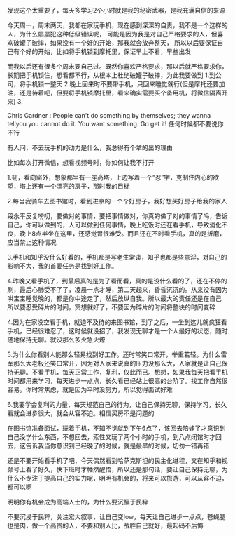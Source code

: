 
发现这个太重要了，每天多学习2个小时就是我的秘密武器，是我充满自信的来源

今天周一，周末两天，我都在家玩手机，现在感到深深的自责，我不是一个这样的人，为什么屡屡犯这种低级错误呢，
可能是因为我是对自己严格要求的人，但喜欢破罐子破摔，如果没有一个好的开始，那我就会放弃整天，
所以以后要保证自己有个好的开始，比如将手机锁到摩托里，保证早上不看，早些出发

而我以后还有很多个周末要自己过。既然你喜欢严格要求，那以后就严格要求你，长期把手机锁住，想看都不行，从根本上杜绝破罐子破摔，为此我要做到
1.到公司，将手机锁一整天
2.晚上回来时不要带手机，只回来睡觉就行(但是摩托还要加油，还是待着吧，但要将手机锁摩托里，看来确实需要买个备用机，将微信隔离开来)
3.

Chris Gardner : People can't do something by themselves; they wanna tellyou you cannot do it.
You want something. Go get it!
任何时候都不要说你不行

有人问，不去玩手机的动力是什么，我总得有个拿的出的理由

比如每次打开微信，想看视频号时，你如何让我不打开

1.韧，看向窗外，想象那里有一座高塔，上边写着一个“忍”字，克制住内心的欲望，塔上还有一个漂亮的房子，那时我的目标

2.每当我骑车去图书馆时，看到进京的一个个好房子，我好想买好房子给我的家人

段永平反复唠叨，要做对的事情，要把事情做对，你真的做了对的事情了吗，告诉自己，你可以做到的，人可以做到任何事情，晚上吃饭时还在看手机，导致消化不良，晚上8点半坐在这里，还感觉胃很难受。而且还在不时看手机，真的是折磨，应当禁止这种情况

3.手机和知乎没什么好看的，手机都是写老生常谈，知乎也都是些意淫，对自己的影响不大，我的首要任务是找到好工作。

4.昨晚又看手机了，到最后真的是为了看而看，真的是没什么看的了，还在不停的刷，最后心肺受不了了，凌晨一点才睡，第二天起来，昏昏沉沉的。从来没有因为哄宝宝睡觉晚的，都是你中途走了，然后放纵自我。所以最大的责任还是在自己
所以要忍受碎片的时间，冥想就好了，不要因为碎片的时间将整块的时间变碎

4.因为在家没空看手机，就迫不及待的来图书馆，到了之后，一坐到这儿就疯狂看手机，已经很难忍了，这时候就没招了，我发现无聊才是一个人最好的状态，随时随地保持无聊。就没那么多火急火燎

5.为什么你看别人能那么轻易找到好工作。还时常笑口常开，举重若轻。为什么雷军那么大老板还笑口常开，因为对人家来说真的压力没那么大，人家就是让自己保持无聊。不看手机，每天正常工作，复利，仅此而已。想想，如果我每天把看手机时间都用来学习，每天进步一点点，长久看已经站上很高的台阶了。找工作自然很容易。你时常焦虑，就是因为平时没努力，所以觉得面试好难

6.我要学会复利的力量，每天规范自己的行为，让自己保持无聊，保持学习，长久看就会进步很大，就会从容不迫。相信买房不是问题的


在图书馆准备面试，玩着手机，不知不觉就到下午6点了，该回去陪娃了才意识到自己没学什么东西，不想回去，索性又玩了两个小时的手机，到八点闭馆时才回去，这告诉我当你意识到已经晚了的时候，就是最早的时候，切勿一错再错


还是不要开始看手机了吧，今天偶然看到哈萨克斯坦的民主化进程，又在知乎和视频号上看了好久，快下班时才幡然醒悟，所以还是那句话，要让自己保持无聊，为什么不专注于提高自己的实力呢，明明有机会的，将来可以旅游，可以从容不迫，都可以啊

明明你有机会成为高端人士的，为什么要沉醉于民粹

不要沉浸于民粹，关注宏大叙事，让自己变low，每天让自己进步一点点，苍蝇腿也是肉，做一个高贵的人，不要和别人比，战胜自己就好，最起码不后悔



